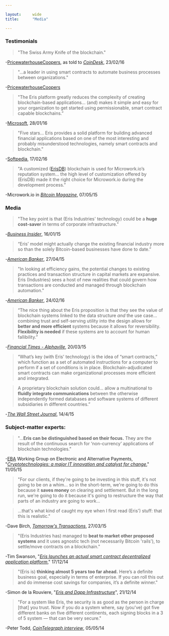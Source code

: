 ```yaml
---

layout:     wide
title:      "Media"

---
```


### **Testimonials**

>  "The Swiss Army Knife of the blockchain."

-[PricewaterhouseCoopers](https://blog.erisindustries.com/products/2016/01/28/pwc/), as told to [*CoinDesk*](http://www.coindesk.com/pwc-fintech-director-disruptive-blockchain-could-create-winners-and-losers/), 23/02/16

> "...a leader in using smart contracts to automate business processes between organizations."

-[PricewaterhouseCoopers](http://www.pwc.com/us/en/financial-services/fintech/blockchain.html)

> "The Eris platform greatly reduces the complexity of creating blockchain-based applications... (and) makes it simple and easy for your organization to get started using permissionable, smart contract capable blockchains.”

-[Microsoft](https://azure.microsoft.com/en-in/blog/azure-blockchain-as-a-service-update-4/), 28/01/16

> "Five stars... Eris provides a solid platform for building advanced financial applications based on one of the most interesting and probably misunderstood technologies, namely smart contracts and blockchain."

-[Softpedia](http://www.softpedia.com/get/Programming/Other-Programming-Files/Eris.shtml), 17/02/16

>  "A customized ([ErisDB](/platform/erisdb/)) blockchain is used for Microwork.io’s reputation system... the high level of customization offered by (ErisDB) made it the right choice for Microwork.io during the development process.”

-Microwork.io in [*Bitcoin Magazine*](https://bitcoinmagazine.com/20313/microwork-io-uses-smart-contracts-coordinate-small-tasks-worldwide/), 07/05/15

### **Media**

>  "The key point is that (Eris Industries' technology) could be a **huge cost-saver** in terms of corporate infrastructure."

-[*Business Insider*](http://www.businessinsider.com.au/europe-15-most-innovative-finance-startups-2015-1#14-eris-industries-all-about-data-2), 16/01/15

>  “Eris’ model might actually change the existing financial industry more so than the solely Bitcoin-based businesses have done to date.”

-[*American Banker*](http://www.americanbanker.com/news/bank-technology/practical-ways-to-use-blockchain-technology-could-win-over-banks-1074001-1.html), 27/04/15

> "In looking at efficiency gains, the potential changes to existing practices and transaction structure in capital markets are expansive. Eris (Industries) sees a host of new realities that could govern how transactions are conducted and managed through blockchain automation."

-[*American Banker*](http://www.americanbanker.com/news/bank-technology/can-blockchain-tech-really-unclog-the-capital-markets-1079545-1.html?zkPrintable=1&nopagination=1), 24/02/16

>  “The nice thing about the Eris proposition is that they see the value of blockchain systems linked to the data structure *and* the use case... combining trust and self-serving utility into the design allows for **better and more efficient** systems because it allows for reversibility. **Flexibility is needed** if these systems are to account for human fallibility.”

-[*Financial Times - Alphaville*](http://ftalphaville.ft.com/2015/03/20/2122415/blockchains-as-a-public-and-private-resource/?Authorised=false5hrwiey), 20/03/15

>  “What’s key (with Eris' technology) is the idea of “smart contracts,” which function as a set of automated instructions for a computer to perform if a set of conditions is in place. Blockchain-adjudicated smart contracts can make organizational processes more efficient and integrated.

> A proprietary blockchain solution could... allow a multinational to **fluidly integrate communications** between the otherwise independently formed databases and software systems of different subsidiaries in different countries.”

-[*The Wall Street Journal*](http://blogs.wsj.com/moneybeat/2015/04/14/bitbeat-blockchains-without-coins-stir-tensions-in-bitcoin-community/), 14/4/15

### **Subject-matter experts:**

>  "...**Eris can be distinguished based on their focus.** They are the result of the continuous search for ‘non-currency’ applications of blockchain technologies."

-[EBA](https://www.abe-eba.eu/about-eba/eba-at-a-glance/) Working Group on Electronic and Alternative Payments, "[*Cryptotechnologies: a major IT innovation and catalyst for change*](https://www.abe-eba.eu/downloads/knowledge-and-research/EBA_20150511_EBA_Cryptotechnologies_a_major_IT_innovation_v1_0.pdf)," 11/05/15

> "For our clients, if they're going to be investing in this stuff, it's not going to be on a whim... so in the short-term, we're going to do this because it **saves money** on clearing and settlement. But in the long run, we're going to do it because it's going to restructure the way that parts of an industry are going to work...

> ...that's what kind of caught my eye when I first read (Eris') stuff: that this is realistic."

-Dave Birch, [*Tomorrow's Transactions*](http://www.chyp.com/podcasts/preston-byrne-eris-industries-27032015/), 27/03/15

>  "(Eris Industries has) managed to **beat to market other proposed systems** and it uses agnostic tech (not necessarily Bitcoin 'rails'), to settle/move contracts on a blockchain."

-Tim Swanson, "[*Eris launches an actual smart contract decentralized application platform*](http://www.ofnumbers.com/2014/12/17/eris-launches-an-actual-smart-contract-decentralized-application-platform/)," 17/12/14

>  "(Eris is) **thinking almost 5 years too far ahead.** Here’s a definite business goal, especially in terms of enterprise. If you can roll this out and do immense cost savings for companies, it’s a definite winner."

-Simon de la Rouviere, "[*Eris and Dapp Infrastructure*](http://simondlr.com/post/105806054868/eris-dapp-infrastructure)", 21/12/14

>  "For a system like Eris, the security is as good as the person in charge [that] you trust. Now if you do a system where, say (you've) got five different banks on five different continents, each signing blocks in a 3 of 5 system — that can be very secure."

-Peter Todd, [*CoinTelegraph interview*](http://cointelegraph.com/news/114156/peter-todd-on-bitgos-patenting-of-multisig-mits-funding-of-core-development-and-innovation), 05/05/14

